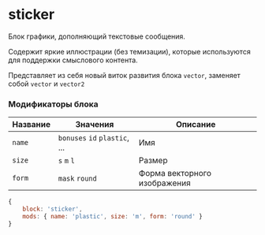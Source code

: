 # sticker

Блок графики, дополняющий текстовые сообщения.

Содержит яркие иллюстрации (без темизации), которые используются для поддержки смыслового контента.

Представляет из себя новый виток развития блока `vector`, заменяет собой `vector` и `vector2`

### Модификаторы блока

| Название | Значения | Описание |
| -------- | -------- | -------- |
| `name` |`bonuses` `id` `plastic`, ...| Имя |
| `size` | `s` `m` `l` | Размер |
| `form` | `mask` `round`  | Форма векторного изображения |

```js
{
	block: 'sticker',
	mods: { name: 'plastic', size: 'm', form: 'round' }
}
```
